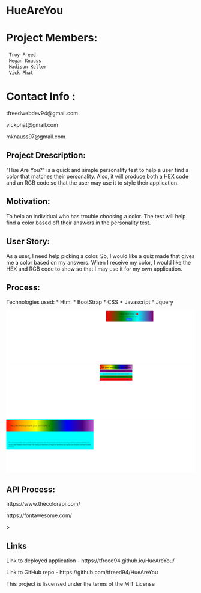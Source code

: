 # HueAreYou <h1>Project Members:</h1> 
     Troy Freed 
     Megan Knauss 
     Madison Keller
     Vick Phat

# Contact Info :
<p>tfreedwebdev94@gmail.com</p>
<p>vickphat@gmail.com</p>
<p>mknauss97@gmail.com</p>

<h2>Project Drescription:</h2>
<p>"Hue Are You?" is a quick and simple personality test to help a user find a color that matches their personality. Also, it will produce both a HEX code and an RGB code so that the user may use it to style their application.</p>
<h2>Motivation:</h2>
<p>To help an individual who has trouble choosing a color. The test will help find a color based off their answers in the personality test.</p>  
<h2>User Story:</h2>
<p>As a user, I need help picking a color. So, I would like a quiz made that gives me a color based on my answers. When I receive my color, I would like the HEX and RGB code to show so that I may use it for my own application.</p>
<h2>Process:</h2>
Technologies used:
    * Html
    * BootStrap
    * CSS
    * Javascript
    * Jquery

![](assets/images/pic1.png)
![](assets/images/pic2.png)
![](assets/images/pic3.png)

<h2>API Process:</h2>
<p>https://www.thecolorapi.com/</p>
<p>https://fontawesome.com/</p>>
<h2>Links</h2>
<p>Link to deployed application - https://tfreed94.github.io/HueAreYou/</p>
<p>Link to GitHub repo - https://github.com/tfreed94/HueAreYou</p>

This project is liscensed under the terms of the MIT License